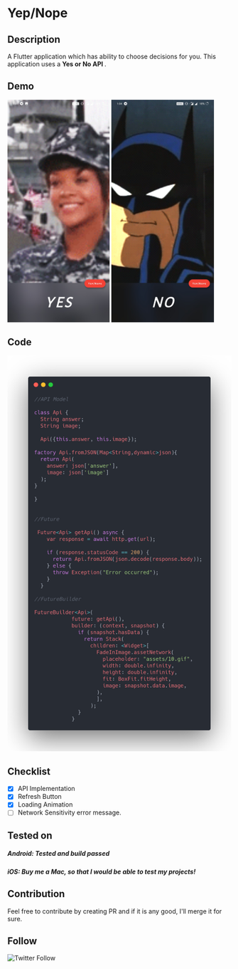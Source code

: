 # Yep/Nope

## Description

A Flutter application which has ability to choose decisions for you. This application uses a <b> Yes or No API </b>.

## Demo

<img src="https://github.com/Imgkl/yep-nope/blob/master/Screenshot_20190913-010538.jpg" height="500"> <img src="https://github.com/Imgkl/yep-nope/blob/master/Screenshot_20190913-010452.jpg" height="500">


## Code 
<img src="https://github.com/Imgkl/yep-nope/blob/master/code.png">


## Checklist

- [x] API Implementation
- [x] Refresh Button
- [x] Loading Animation
- [ ] Network Sensitivity error message.

## Tested on

##### Android: *Tested and build passed*
##### iOS: *Buy me a Mac, so that I would be able to test my projects!*


## Contribution

Feel free to contribute by creating PR and if it is any good, I'll merge it for sure.

## Follow
![Twitter Follow](https://img.shields.io/twitter/follow/im_gkl?label=Follow&style=for-the-badge)
